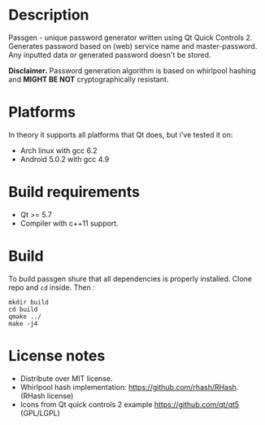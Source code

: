 # Description #
Passgen - unique password generator written using Qt Quick Controls 2. Generates password based on (web) service name and master-password. Any inputted data or generated password doesn't be stored.

**Disclaimer.**
Password generation algorithm is based on whirlpool hashing and **MIGHT BE NOT** cryptographically resistant.

# Platforms #
In theory it supports all platforms that Qt does, but i've tested it on:

* Arch linux with gcc 6.2
* Android 5.0.2 with gcc 4.9

# Build requirements #
* Qt >= 5.7
* Compiler with c++11 support.

# Build #
To build passgen shure that all dependencies is properly installed. Clone repo and ```cd```  inside. Then :
```
mkdir build
cd build
qmake ../
make -j4
```

# License notes #
* Distribute over MIT license. 
* Whirlpool hash implementation: https://github.com/rhash/RHash. (RHash license)
* Icons from Qt quick controls 2 example https://github.com/qt/qt5 (GPL/LGPL)